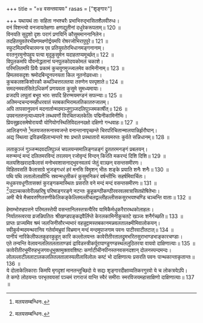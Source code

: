 +++
title = "०४ वसन्तवायवः"
rasas = ["शृङ्गारः"]

+++
यथायथं ताः सहिता नभश्चरैः प्रभाभिरुद्भासितशैलवीरुधः।  
वनं विशन्त्यो वनजायतेक्षणाः क्षणद्युतीनां दधुरेकरूपताम्॥ 120 ॥  
विनयति सुदृशो दृशः परागं प्रणयिनि कौसुममाननानिलेन।  
तदहितयुवतेरभीक्ष्णमक्ष्णोर्द्वयमपि रोषरजोभिरापुपूरे॥ 121 ॥  
स्फुटमिदमभिचारमन्त्र एव प्रतियुवतेरभिधानमङ्गनानाम्।  
वरतनुरमुनोपहूय पत्या मृदुकुसुमेन यदाहताप्यमूर्च्छत्॥ 122 ॥  
विपुलकमपि यौवनोद्धतानां घनपुलकोदयकोमलं चकाशे।  
परिमलितमपि प्रियैः प्रकामं कुचयुगमुज्ज्वलमेव कामिनीनाम्॥ 123 ॥  
हिमलवसदृशः श्रमोदबिन्दूनपनयता किल नूतनोढवध्वाः।  
कुचकलशकिशोरकौ कथञ्चित्तरलतया तरुणेन पस्पृशाते॥ 124 ॥  
समदनमवतंसितेऽधिकर्णं प्रणयवता कुसुमे सुमध्यमायाः।  
व्रजदपि लघुतां बभूव भारः सपदि हिरण्मयमण्डनं सपत्न्याः॥ 125 ॥  
अतिमन्दचन्दनमहीधरवातं स्तबकाभिरामलतिकातरुजातम्।  
अपि तापसानुपवनं मदनार्तान्मदमञ्जुगुञ्जदलिपुञ्जमकार्षीत्॥ 126 ॥  
उपवनतरुनृत्याध्यापने लब्धवर्णो विरचितजलकेलिः पद्मिनीकामिनीभिः।  
प्रियसुहृदसमेषोराययौ योगियोगस्थितिविदलनदक्षो दक्षिणो गन्धवाहः॥ 127 ॥  
आलिङ्गन्ते [^1]मलयजतरूनास्वजन्ते वनान्तानापृच्छन्ते चिरपरिचितान्मालयान्निर्झरौघान्।  
अद्य स्थित्वा द्रविडमहिलाभ्यन्तरे श्वः प्रभाते प्रस्थातारो मलयमरुतः कुर्वते सन्निधानम्॥ 128 ॥  
  
[^1]: मलयसम्बन्धिनः.

लताकुञ्जं गुञ्जन्मदवदलिपुञ्जं चपलयन्समालिङ्गन्नङ्गं द्रुततरमनङ्गं प्रबलयन्।  
मरुन्मन्दं मन्दं दलितमरविन्दं तरलयन् रजोवृन्दं विन्दन् किरति मकरन्दं दिशि दिशि॥ 129 ॥  
मलयशिखरादाकैलासं मनोभवशासनाद्भुवनवलयं जेतुं वाञ्छन् वसन्तसमीरणः।  
विहितवसतिं कैलासाग्रे भुजङ्गधरं हरं मनसि विमृशन् भीतः शङ्के प्रयाति शनैः शनैः॥ 130 ॥  
पथि पथि लतालोलाक्षीभिः स्रवन्मधुसीकरं कुसुमनिकरं वर्षन्तीभिः सहर्षमिवार्चितः।  
मधुकरवधूगीतासक्तं कुरङ्गकमास्थितः प्रसरति वने मन्दं मन्दं वसन्तसमीरणः॥ 131 ॥  
[^1]उदञ्चत्कावेरीलहरिषु परिष्वङ्गरङ्गे नटन्तः कुहूकण्ठीकण्ठीरवरवलवत्रासितप्रोषितेभाः।  
अमी चैत्रे मैत्त्रावरुणितरुणीकेलिकङ्केल्लिमल्लीचलद्वल्लीहल्लीसकसुरभयश्चण्डि चञ्चन्ति वाताः॥ 132 ॥  
  
[^1]: मेघविस्फूर्जितावृत्तम्.

हेमाम्भोरुहपत्तने परिमलस्तेयी वसन्तानिलस्तत्रत्यैरिव यामिकैर्मधुकरैरारब्धकोलाहलः।  
निर्यातस्त्वरया व्रजन्निपतितः श्रीखण्डपङ्कद्रवैर्लिप्ते केरलकामिनीकुचतटे खञ्जः शनैर्गच्छति॥ 133 ॥  
प्राप्तः प्राज्यमिव श्रमं जलजिनीसौरभ्यभारं वहन्नुद्दामस्तबकानमन्नवलतालक्ष्मीमिवालोकयन्।  
स्वीकुर्वन्मदमन्थरानिव गतेर्वामभ्रुवां विभ्रमान् मन्दं मन्दमुपाजगाम पवनः पाटीरवाटीतटात्॥ 134 ॥  
पानीयं नारिकेलीफलकुहरकुहूत् कारि कल्लोलयन्तः कावेरीतीरतालद्रुमभरितसुराभाण्डभाङ्कारचण्डाः।  
एते तन्वन्ति वेलावनललितलताताण्डवं द्राविडस्त्रीकर्पूरापाण्डुगण्डस्थललुठितरया वायवो दाक्षिणात्याः॥ 135 ॥  
कावेरीतीरभूमीरुहभुजगवधूभुक्तमुक्तावशिष्टः कर्णाटीचीनपीनस्तनवसनदशान् दोलनस्पन्दमन्दः।  
लोलल्लाटीललाटालकललितलतालास्यलीलाविलोलः कष्टं भो दाक्षिणात्यः प्रसरति पवनः पान्थकान्ताकृतान्तः॥ 136 ॥  
ये दोलाकेलिकाराः किमपि मृगदृशां मानतन्तुच्छिदो ये सद्यः शृङ्गारदीक्षाव्यतिकरगुरवो ये च लोकत्रयेऽपि।  
ते कण्ठे लोठयन्तः परभृतवयसां पञ्चमं रागराजं वान्ति स्वैरं समीराः स्मरविजयमहासाक्षिणो दाक्षिणात्याः॥ 137 ॥  